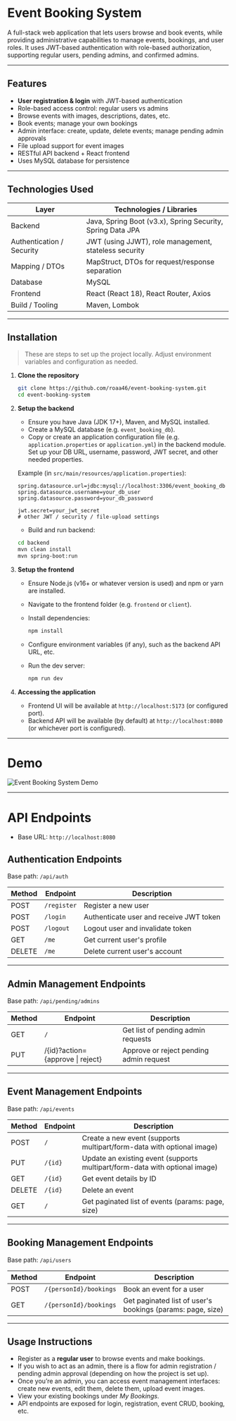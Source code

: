 # Event Booking System

A full-stack web application that lets users browse and book events, while providing administrative capabilities to manage events, bookings, and user roles. It uses JWT-based authentication with role-based authorization, supporting regular users, pending admins, and confirmed admins.

---

## Features

* **User registration & login** with JWT-based authentication
* Role-based access control: regular users vs admins
* Browse events with images, descriptions, dates, etc.
* Book events; manage your own bookings
* Admin interface: create, update, delete events; manage pending admin approvals
* File upload support for event images
* RESTful API backend + React frontend
* Uses MySQL database for persistence

---

## Technologies Used

| Layer                     | Technologies / Libraries                                   |
| ------------------------- | ---------------------------------------------------------- |
| Backend                   | Java, Spring Boot (v3.x), Spring Security, Spring Data JPA |
| Authentication / Security | JWT (using JJWT), role management, stateless security      |
| Mapping / DTOs            | MapStruct, DTOs for request/response separation            |
| Database                  | MySQL                                                      |
| Frontend                  | React (React 18), React Router, Axios                      |
| Build / Tooling           | Maven, Lombok                                              |

---

## Installation

> These are steps to set up the project locally. Adjust environment variables and configuration as needed.

1. **Clone the repository**

   ```bash
   git clone https://github.com/roaa46/event-booking-system.git
   cd event-booking-system
   ```

2. **Setup the backend**

   * Ensure you have Java (JDK 17+), Maven, and MySQL installed.
   * Create a MySQL database (e.g. `event_booking_db`).
   * Copy or create an application configuration file (e.g. `application.properties` or `application.yml`) in the backend module. Set up your DB URL, username, password, JWT secret, and other needed properties.

   Example (in `src/main/resources/application.properties`):

   ```
   spring.datasource.url=jdbc:mysql://localhost:3306/event_booking_db
   spring.datasource.username=your_db_user
   spring.datasource.password=your_db_password

   jwt.secret=your_jwt_secret
   # other JWT / security / file-upload settings
   ```

   * Build and run backend:

   ```bash
   cd backend
   mvn clean install
   mvn spring-boot:run
   ```

3. **Setup the frontend**

   * Ensure Node.js (v16+ or whatever version is used) and npm or yarn are installed.
   * Navigate to the frontend folder (e.g. `frontend` or `client`).
   * Install dependencies:

     ```bash
     npm install
     ```
   * Configure environment variables (if any), such as the backend API URL, etc.
   * Run the dev server:

     ```bash
     npm run dev
     ```

4. **Accessing the application**

   * Frontend UI will be available at `http://localhost:5173` (or configured port).
   * Backend API will be available (by default) at `http://localhost:8080` (or whichever port is configured).
---

# Demo
![Event Booking System Demo](https://drive.google.com/uc?export=view&id=1j9JJcNP-QQOpWU4Wf2ZBf-6NdkYmzY1y)

---

# API Endpoints
- Base URL: `http://localhost:8080`
## Authentication Endpoints

Base path: `/api/auth`

| Method | Endpoint    | Description                             |
| ------ | ----------- | --------------------------------------- |
| POST   | `/register` | Register a new user                     |
| POST   | `/login`    | Authenticate user and receive JWT token |
| POST   | `/logout`   | Logout user and invalidate token        |
| GET    | `/me`       | Get current user's profile              |
| DELETE | `/me`       | Delete current user's account           |

---

## Admin Management Endpoints

Base path: `/api/pending/admins`

| Method | Endpoint                | Description                        |                                         |
| ------ | ----------------------- | ---------------------------------- | --------------------------------------- |
| GET    | `/`                     | Get list of pending admin requests |                                         |
| PUT    | /{id}?action={approve \| reject}                       | Approve or reject pending admin request |

---

## Event Management Endpoints

Base path: `/api/events`

| Method | Endpoint | Description                                                                 |
| ------ | -------- | --------------------------------------------------------------------------- |
| POST   | `/`      | Create a new event (supports multipart/form-data with optional image)       |
| PUT    | `/{id}`  | Update an existing event (supports multipart/form-data with optional image) |
| GET    | `/{id}`  | Get event details by ID                                                     |
| DELETE | `/{id}`  | Delete an event                                                             |
| GET    | `/`      | Get paginated list of events (params: page, size)                           |

---

## Booking Management Endpoints

Base path: `/api/users`

| Method | Endpoint               | Description                                                |
| ------ | ---------------------- | ---------------------------------------------------------- |
| POST   | `/{personId}/bookings` | Book an event for a user                                   |
| GET    | `/{personId}/bookings` | Get paginated list of user's bookings (params: page, size) |

---

## Usage Instructions

* Register as a **regular user** to browse events and make bookings.
* If you wish to act as an admin, there is a flow for admin registration / pending admin approval (depending on how the project is set up).
* Once you’re an admin, you can access event management interfaces: create new events, edit them, delete them, upload event images.
* View your existing bookings under *My Bookings*.
* API endpoints are exposed for login, registration, event CRUD, booking, etc.

